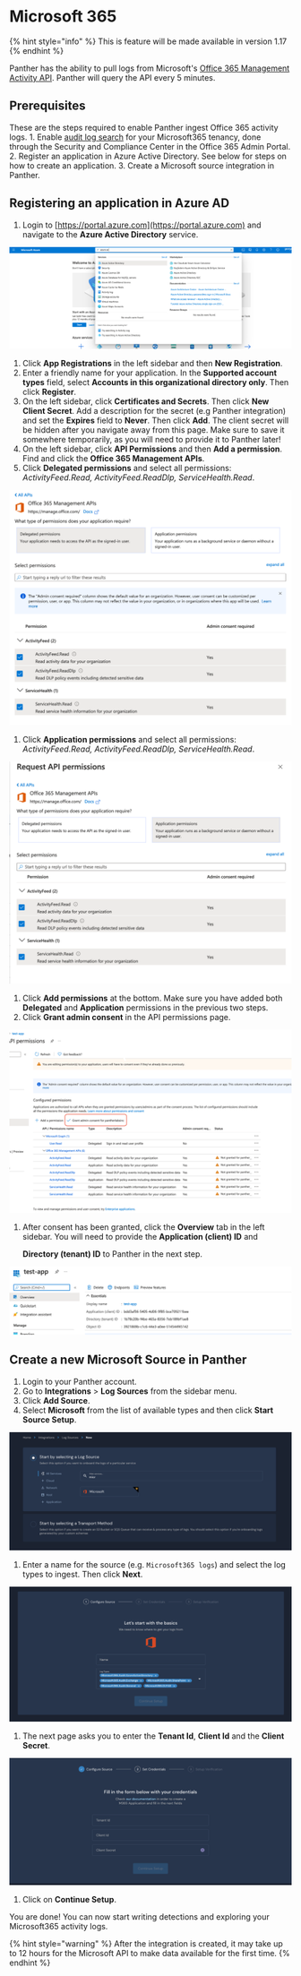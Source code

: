 # Microsoft 365

{% hint style="info" %}
This is feature will be made available in version 1.17
{% endhint %}

Panther has the ability to pull logs from Microsoft's [Office 365 Management Activity API](https://docs.microsoft.com/en-us/office/office-365-management-api/office-365-management-activity-api-reference). Panther will query the API every 5 minutes.

## Prerequisites

These are the steps required to enable Panther ingest Office 365 activity logs. 1. Enable [audit log search](https://docs.microsoft.com/en-us/microsoft-365/compliance/turn-audit-log-search-on-or-off?view=o365-worldwide#turn-on-audit-log-search) for your Microsoft365 tenancy, done through the Security and Compliance Center in the Office 365 Admin Portal. 2. Register an application in Azure Active Directory. See below for steps on how to create an application. 3. Create a Microsoft source integration in Panther.

## Registering an application in Azure AD

1. Login to [https://portal.azure.com](https://portal.azure.com) and navigate to the **Azure Active Directory** service.

![](../../.gitbook/assets/microsoft-azuread.png)

1. Click **App Registrations** in the left sidebar and then **New Registration**.
2. Enter a friendly name for your application. In the **Supported account types** field, select **Accounts in this organizational directory only**. Then click **Register**.
3. On the left sidebar, click **Certificates and Secrets**. Then click **New Client Secret**. Add a description for the secret \(e.g Panther integration\) and set the **Expires** field to **Never**. Then click **Add**. The client secret will be hidden after you navigate away from this page. Make sure to save it somewhere temporarily, as you will need to provide it to Panther later!
4. On the left sidebar, click **API Permissions** and then **Add a permission**. Find and click the **Office 365 Management APIs**.
5. Click **Delegated permissions** and select all permissions: _ActivityFeed.Read, ActivityFeed.ReadDlp, ServiceHealth.Read_.

![](../../.gitbook/assets/microsoft-permissions-delegated.png)

1. Click **Application permissions** and select all permissions: _ActivityFeed.Read, ActivityFeed.ReadDlp, ServiceHealth.Read_.

![](../../.gitbook/assets/microsoft-permissions-application.png)

1. Click **Add permissions** at the bottom. Make sure you have added both **Delegated** and **Application** permissions in the previous two steps.
2. Click **Grant admin consent** in the API permissions page.

![](../../.gitbook/assets/microsoft-permissions-consent.png)

1. After consent has been granted, click the **Overview** tab in the left sidebar. You will need to provide the **Application \(client\) ID** and

   **Directory \(tenant\) ID** to Panther in the next step.

![](../../.gitbook/assets/microsoft-overview.png)

## Create a new Microsoft Source in Panther

1. Login to your Panther account.
2. Go to **Integrations** &gt; **Log Sources** from the sidebar menu.
3. Click **Add Source**.
4. Select **Microsoft** from the list of available types and then click **Start Source Setup**.

![](../../.gitbook/assets/microsoft-setup-page1.png)

1. Enter a name for the source \(e.g. `Microsoft365 logs`\) and select the log types to ingest. Then click **Next**.

![](../../.gitbook/assets/microsoft-form.png)

1. The next page asks you to enter the **Tenant Id**, **Client Id** and the **Client Secret**. 

![](../../.gitbook/assets/microsoft-credentials.png)

1. Click on **Continue Setup**. 

You are done! You can now start writing detections and exploring your Microsoft365 activity logs.

{% hint style="warning" %}
After the integration is created, it may take up to 12 hours for the Microsoft API to make data available for the first time.
{% endhint %}

